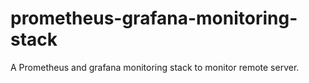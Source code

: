 # prometheus-grafana-monitoring-stack
A Prometheus and grafana monitoring stack to monitor remote server.
